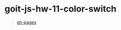 # goit-js-hw-11-color-switch
> [gh-pages](https://romashka093.github.io/goit-js-hw-11-color-switch/)